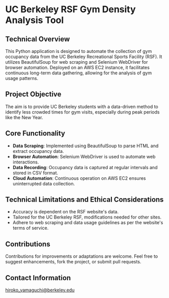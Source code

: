 # UC Berkeley RSF Gym Density Analysis Tool

## Technical Overview
This Python application is designed to automate the collection of gym occupancy data from the UC Berkeley Recreational Sports Facility (RSF). It utilizes BeautifulSoup for web scraping and Selenium WebDriver for browser automation. Deployed on an AWS EC2 instance, it facilitates continuous long-term data gathering, allowing for the analysis of gym usage patterns.

## Project Objective
The aim is to provide UC Berkeley students with a data-driven method to identify less crowded times for gym visits, especially during peak periods like the New Year.

## Core Functionality
- **Data Scraping**: Implemented using BeautifulSoup to parse HTML and extract occupancy data.
- **Browser Automation**: Selenium WebDriver is used to automate web interactions.
- **Data Recording**: Occupancy data is captured at regular intervals and stored in CSV format.
- **Cloud Automation**: Continuous operation on AWS EC2 ensures uninterrupted data collection.

## Technical Limitations and Ethical Considerations
- Accuracy is dependent on the RSF website's data.
- Tailored for the UC Berkeley RSF, modifications needed for other sites.
- Adhere to web scraping and data usage guidelines as per the website's terms of service.

## Contributions
Contributions for improvements or adaptations are welcome. Feel free to suggest enhancements, fork the project, or submit pull requests.

## Contact Information
hiroko_yamaguchi@berkeley.edu
